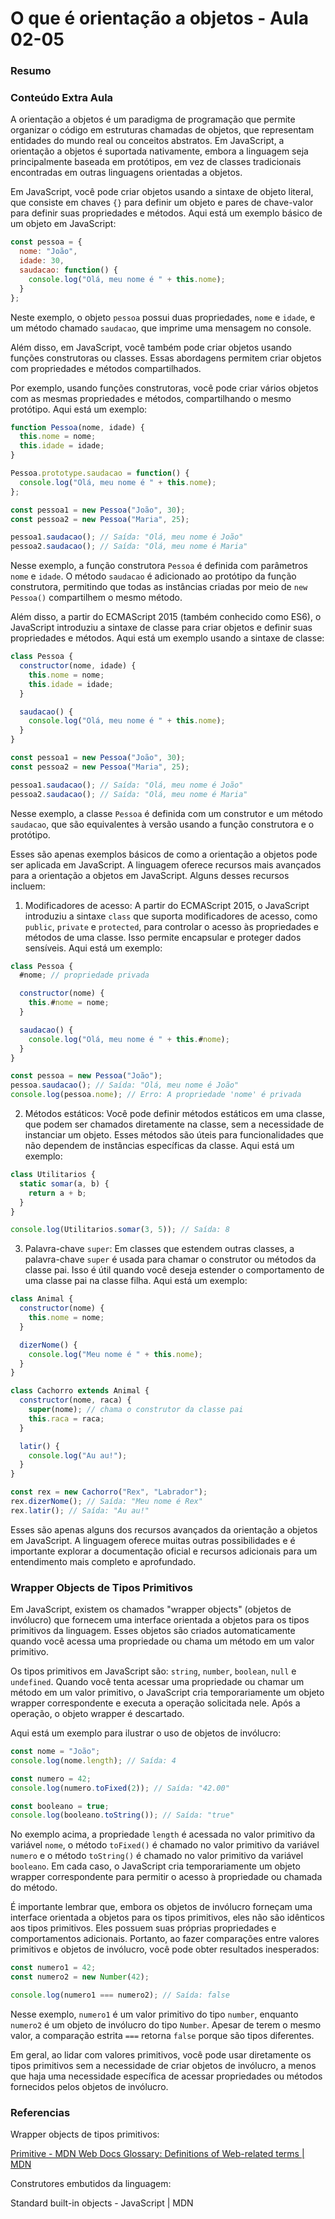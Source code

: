 <!--
Antes de publicar a issue, lembre-se de clicar na aba "Preview", para visualizar se a formatação está correta =)
-->

<!-- Escreva/insira as imagens após essa linha -->

# O que é orientação a objetos - Aula 02-05

### Resumo

### Conteúdo Extra Aula

A orientação a objetos é um paradigma de programação que permite organizar o código em estruturas chamadas de objetos, que representam entidades do mundo real ou conceitos abstratos. Em JavaScript, a orientação a objetos é suportada nativamente, embora a linguagem seja principalmente baseada em protótipos, em vez de classes tradicionais encontradas em outras linguagens orientadas a objetos.

Em JavaScript, você pode criar objetos usando a sintaxe de objeto literal, que consiste em chaves `{}` para definir um objeto e pares de chave-valor para definir suas propriedades e métodos. Aqui está um exemplo básico de um objeto em JavaScript:

```javascript
const pessoa = {
  nome: "João",
  idade: 30,
  saudacao: function() {
    console.log("Olá, meu nome é " + this.nome);
  }
};
```

Neste exemplo, o objeto `pessoa` possui duas propriedades, `nome` e `idade`, e um método chamado `saudacao`, que imprime uma mensagem no console.

Além disso, em JavaScript, você também pode criar objetos usando funções construtoras ou classes. Essas abordagens permitem criar objetos com propriedades e métodos compartilhados.

Por exemplo, usando funções construtoras, você pode criar vários objetos com as mesmas propriedades e métodos, compartilhando o mesmo protótipo. Aqui está um exemplo:

```javascript
function Pessoa(nome, idade) {
  this.nome = nome;
  this.idade = idade;
}

Pessoa.prototype.saudacao = function() {
  console.log("Olá, meu nome é " + this.nome);
};

const pessoa1 = new Pessoa("João", 30);
const pessoa2 = new Pessoa("Maria", 25);

pessoa1.saudacao(); // Saída: "Olá, meu nome é João"
pessoa2.saudacao(); // Saída: "Olá, meu nome é Maria"
```

Nesse exemplo, a função construtora `Pessoa` é definida com parâmetros `nome` e `idade`. O método `saudacao` é adicionado ao protótipo da função construtora, permitindo que todas as instâncias criadas por meio de `new Pessoa()` compartilhem o mesmo método.

Além disso, a partir do ECMAScript 2015 (também conhecido como ES6), o JavaScript introduziu a sintaxe de classe para criar objetos e definir suas propriedades e métodos. Aqui está um exemplo usando a sintaxe de classe:

```javascript
class Pessoa {
  constructor(nome, idade) {
    this.nome = nome;
    this.idade = idade;
  }

  saudacao() {
    console.log("Olá, meu nome é " + this.nome);
  }
}

const pessoa1 = new Pessoa("João", 30);
const pessoa2 = new Pessoa("Maria", 25);

pessoa1.saudacao(); // Saída: "Olá, meu nome é João"
pessoa2.saudacao(); // Saída: "Olá, meu nome é Maria"
```

Nesse exemplo, a classe `Pessoa` é definida com um construtor e um método `saudacao`, que são equivalentes à versão usando a função construtora e o protótipo.

Esses são apenas exemplos básicos de como a orientação a objetos pode ser aplicada em JavaScript. A linguagem oferece recursos mais avançados para a orientação a objetos em JavaScript. Alguns desses recursos incluem:

1. Modificadores de acesso: A partir do ECMAScript 2015, o JavaScript introduziu a sintaxe `class` que suporta modificadores de acesso, como `public`, `private` e `protected`, para controlar o acesso às propriedades e métodos de uma classe. Isso permite encapsular e proteger dados sensíveis. Aqui está um exemplo:

```javascript
class Pessoa {
  #nome; // propriedade privada

  constructor(nome) {
    this.#nome = nome;
  }

  saudacao() {
    console.log("Olá, meu nome é " + this.#nome);
  }
}

const pessoa = new Pessoa("João");
pessoa.saudacao(); // Saída: "Olá, meu nome é João"
console.log(pessoa.nome); // Erro: A propriedade 'nome' é privada
```

2. Métodos estáticos: Você pode definir métodos estáticos em uma classe, que podem ser chamados diretamente na classe, sem a necessidade de instanciar um objeto. Esses métodos são úteis para funcionalidades que não dependem de instâncias específicas da classe. Aqui está um exemplo:

```javascript
class Utilitarios {
  static somar(a, b) {
    return a + b;
  }
}

console.log(Utilitarios.somar(3, 5)); // Saída: 8
```

3. Palavra-chave `super`: Em classes que estendem outras classes, a palavra-chave `super` é usada para chamar o construtor ou métodos da classe pai. Isso é útil quando você deseja estender o comportamento de uma classe pai na classe filha. Aqui está um exemplo:

```javascript
class Animal {
  constructor(nome) {
    this.nome = nome;
  }

  dizerNome() {
    console.log("Meu nome é " + this.nome);
  }
}

class Cachorro extends Animal {
  constructor(nome, raca) {
    super(nome); // chama o construtor da classe pai
    this.raca = raca;
  }

  latir() {
    console.log("Au au!");
  }
}

const rex = new Cachorro("Rex", "Labrador");
rex.dizerNome(); // Saída: "Meu nome é Rex"
rex.latir(); // Saída: "Au au!"
```

Esses são apenas alguns dos recursos avançados da orientação a objetos em JavaScript. A linguagem oferece muitas outras possibilidades e é importante explorar a documentação oficial e recursos adicionais para um entendimento mais completo e aprofundado.

### Wrapper Objects de Tipos Primitivos

Em JavaScript, existem os chamados "wrapper objects" (objetos de invólucro) que fornecem uma interface orientada a objetos para os tipos primitivos da linguagem. Esses objetos são criados automaticamente quando você acessa uma propriedade ou chama um método em um valor primitivo.

Os tipos primitivos em JavaScript são: `string`, `number`, `boolean`, `null` e `undefined`. Quando você tenta acessar uma propriedade ou chamar um método em um valor primitivo, o JavaScript cria temporariamente um objeto wrapper correspondente e executa a operação solicitada nele. Após a operação, o objeto wrapper é descartado.

Aqui está um exemplo para ilustrar o uso de objetos de invólucro:

```javascript
const nome = "João";
console.log(nome.length); // Saída: 4

const numero = 42;
console.log(numero.toFixed(2)); // Saída: "42.00"

const booleano = true;
console.log(booleano.toString()); // Saída: "true"
```

No exemplo acima, a propriedade `length` é acessada no valor primitivo da variável `nome`, o método `toFixed()` é chamado no valor primitivo da variável `numero` e o método `toString()` é chamado no valor primitivo da variável `booleano`. Em cada caso, o JavaScript cria temporariamente um objeto wrapper correspondente para permitir o acesso à propriedade ou chamada do método.

É importante lembrar que, embora os objetos de invólucro forneçam uma interface orientada a objetos para os tipos primitivos, eles não são idênticos aos tipos primitivos. Eles possuem suas próprias propriedades e comportamentos adicionais. Portanto, ao fazer comparações entre valores primitivos e objetos de invólucro, você pode obter resultados inesperados:

```javascript
const numero1 = 42;
const numero2 = new Number(42);

console.log(numero1 === numero2); // Saída: false
```

Nesse exemplo, `numero1` é um valor primitivo do tipo `number`, enquanto `numero2` é um objeto de invólucro do tipo `Number`. Apesar de terem o mesmo valor, a comparação estrita `===` retorna `false` porque são tipos diferentes.

Em geral, ao lidar com valores primitivos, você pode usar diretamente os tipos primitivos sem a necessidade de criar objetos de invólucro, a menos que haja uma necessidade específica de acessar propriedades ou métodos fornecidos pelos objetos de invólucro.

### Referencias

Wrapper objects de tipos primitivos:

[Primitive - MDN Web Docs Glossary: Definitions of Web-related terms | MDN](https://developer.mozilla.org/en-US/docs/Glossary/Primitive#Primitive_wrapper_objects_in_JavaScript)

Construtores embutidos da linguagem:

Standard built-in objects - JavaScript | MDN
